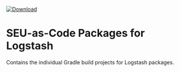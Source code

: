 [ ![Download](https://api.bintray.com/packages/seu-as-code/maven/logstash/images/download.svg) ](https://bintray.com/seu-as-code/maven/logstash/_latestVersion)

# SEU-as-Code Packages for Logstash

Contains the individual Gradle build projects for Logstash packages.
